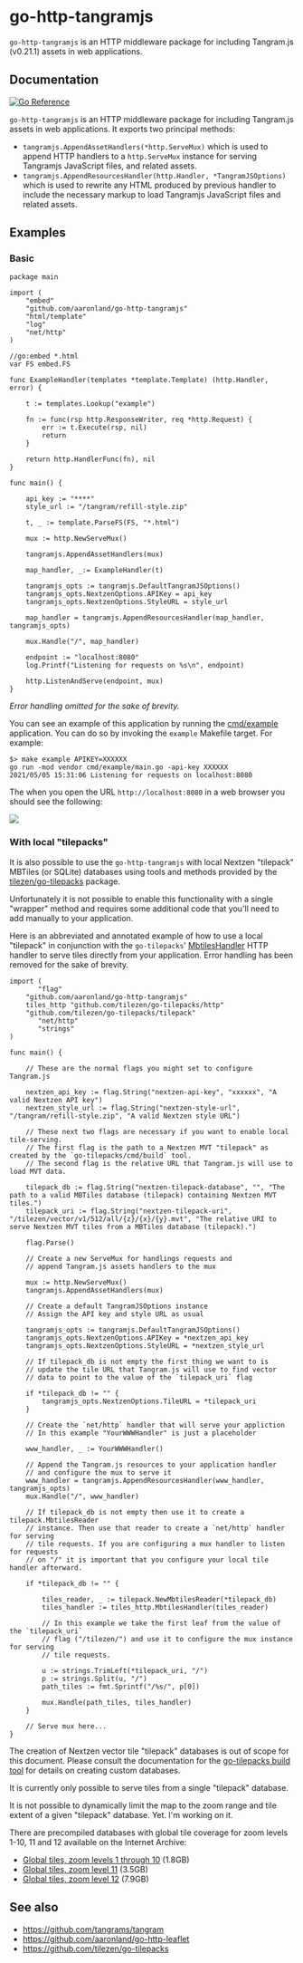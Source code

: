 # go-http-tangramjs

`go-http-tangramjs` is an HTTP middleware package for including Tangram.js (v0.21.1) assets in web applications.

## Documentation

[![Go Reference](https://pkg.go.dev/badge/github.com/sfomuseum/go-http-tangramjs.svg)](https://pkg.go.dev/github.com/sfomuseum/go-http-tangramjs)

`go-http-tangramjs` is an HTTP middleware package for including Tangram.js assets in web applications. It exports two principal methods: 

* `tangramjs.AppendAssetHandlers(*http.ServeMux)` which is used to append HTTP handlers to a `http.ServeMux` instance for serving Tangramjs JavaScript files, and related assets.
* `tangramjs.AppendResourcesHandler(http.Handler, *TangramJSOptions)` which is used to rewrite any HTML produced by previous handler to include the necessary markup to load Tangramjs JavaScript files and related assets.

## Examples

### Basic

```
package main

import (
	"embed"
	"github.com/aaronland/go-http-tangramjs"
	"html/template"
	"log"
	"net/http"
)

//go:embed *.html
var FS embed.FS

func ExampleHandler(templates *template.Template) (http.Handler, error) {

	t := templates.Lookup("example")

	fn := func(rsp http.ResponseWriter, req *http.Request) {
		err := t.Execute(rsp, nil)
		return
	}

	return http.HandlerFunc(fn), nil
}

func main() {

	api_key := "****"
	style_url := "/tangram/refill-style.zip"

	t, _ := template.ParseFS(FS, "*.html")

	mux := http.NewServeMux()

	tangramjs.AppendAssetHandlers(mux)
	
	map_handler, _:= ExampleHandler(t)

	tangramjs_opts := tangramjs.DefaultTangramJSOptions()
	tangramjs_opts.NextzenOptions.APIKey = api_key
	tangramjs_opts.NextzenOptions.StyleURL = style_url

	map_handler = tangramjs.AppendResourcesHandler(map_handler, tangramjs_opts)

	mux.Handle("/", map_handler)

	endpoint := "localhost:8080"
	log.Printf("Listening for requests on %s\n", endpoint)

	http.ListenAndServe(endpoint, mux)
}
```

_Error handling omitted for the sake of brevity._

You can see an example of this application by running the [cmd/example](cmd/example/main.go) application. You can do so by invoking the `example` Makefile target. For example:

```
$> make example APIKEY=XXXXXX
go run -mod vendor cmd/example/main.go -api-key XXXXXX
2021/05/05 15:31:06 Listening for requests on localhost:8080
```

The when you open the URL `http://localhost:8080` in a web browser you should see the following:

![](docs/images/go-http-tangramjs-example.png)

### With local "tilepacks"

It is also possible to use the `go-http-tangramjs` with local Nextzen "tilepack" MBTiles (or SQLite) databases using tools and methods provided by the [tilezen/go-tilepacks](https://github.com/tilezen/go-tilepacks) package.

Unfortunately it is not possible to enable this functionality with a single "wrapper" method and requires some additional code that you'll need to add manually to your application.

Here is an abbreviated and annotated example of how to use a local "tilepack" in conjunction with the `go-tilepacks`' [MbtilesHandler](https://github.com/tilezen/go-tilepacks/blob/master/http/mbtiles.go) HTTP handler to serve tiles directly from your application. Error handling has been removed for the sake of brevity.

```
import (
       "flag"
	"github.com/aaronland/go-http-tangramjs"
	tiles_http "github.com/tilezen/go-tilepacks/http"
	"github.com/tilezen/go-tilepacks/tilepack"
       "net/http"
       "strings"
)

func main() {

	// These are the normal flags you might set to configure Tangram.js
	
	nextzen_api_key := flag.String("nextzen-api-key", "xxxxxx", "A valid Nextzen API key")
	nextzen_style_url := flag.String("nextzen-style-url", "/tangram/refill-style.zip", "A valid Nextzen style URL")

	// These next two flags are necessary if you want to enable local tile-serving.
	// The first flag is the path to a Nextzen MVT "tilepack" as created by the `go-tilepacks/cmd/build` tool.
	// The second flag is the relative URL that Tangram.js will use to load MVT data.
	
	tilepack_db := flag.String("nextzen-tilepack-database", "", "The path to a valid MBTiles database (tilepack) containing Nextzen MVT tiles.")
	tilepack_uri := flag.String("nextzen-tilepack-uri", "/tilezen/vector/v1/512/all/{z}/{x}/{y}.mvt", "The relative URI to serve Nextzen MVT tiles from a MBTiles database (tilepack).")

	flag.Parse()

	// Create a new ServeMux for handlings requests and 
	// append Tangram.js assets handlers to the mux
	
	mux := http.NewServeMux()	
	tangramjs.AppendAssetHandlers(mux)

	// Create a default TangramJSOptions instance
	// Assign the API key and style URL as usual
	
	tangramjs_opts := tangramjs.DefaultTangramJSOptions()
	tangramjs_opts.NextzenOptions.APIKey = *nextzen_api_key
	tangramjs_opts.NextzenOptions.StyleURL = *nextzen_style_url

	// If tilepack_db is not empty the first thing we want to is
	// update the tile URL that Tangram.js will use to find vector
	// data to point to the value of the `tilepack_uri` flag
	
	if *tilepack_db != "" {
		tangramjs_opts.NextzenOptions.TileURL = *tilepack_uri
	}

	// Create the `net/http` handler that will serve your appliction
	// In this example "YourWWWHandler" is just a placeholder
	
	www_handler, _ := YourWWWHandler()

	// Append the Tangram.js resources to your application handler
	// and configure the mux to serve it
	www_handler = tangramjs.AppendResourcesHandler(www_handler, tangramjs_opts)
	mux.Handle("/", www_handler)

	// If tilepack_db is not empty then use it to create a tilepack.MbtilesReader
	// instance. Then use that reader to create a `net/http` handler for serving
	// tile requests. If you are configuring a mux handler to listen for requests
	// on "/" it is important that you configure your local tile handler afterward.
	
	if *tilepack_db != "" {

		tiles_reader, _ := tilepack.NewMbtilesReader(*tilepack_db)
		tiles_handler := tiles_http.MbtilesHandler(tiles_reader)

		// In this example we take the first leaf from the value of the `tilepack_uri`
		// flag ("/tilezen/") and use it to configure the mux instance for serving
		// tile requests.
		
		u := strings.TrimLeft(*tilepack_uri, "/")
		p := strings.Split(u, "/")
		path_tiles := fmt.Sprintf("/%s/", p[0])

		mux.Handle(path_tiles, tiles_handler)
	}

	// Serve mux here...
}
```

The creation of Nextzen vector tile "tilepack" databases is out of scope for this document. Please consult the documentation for the [go-tilepacks build tool](https://github.com/tilezen/go-tilepacks#build) for details on creating custom databases.

It is currently only possible to serve tiles from a single "tilepack" database.

It is not possible to dynamically limit the map to the zoom range and tile extent of a given "tilepack" database. Yet. I'm working on it.

There are precompiled databases with global tile coverage for zoom levels 1-10, 11 and 12 available on the Internet Archive:

* [Global tiles, zoom levels 1 through 10](https://archive.org/details/nextzen-world-2019-1-10) (1.8GB)
* [Global tiles, zoom level 11](https://archive.org/details/nextzen-world-2019-1-10) (3.5GB)
* [Global tiles, zoom level 12](https://archive.org/details/nextzen-world-2019-1-10) (7.9GB)

## See also

* https://github.com/tangrams/tangram
* https://github.com/aaronland/go-http-leaflet
* https://github.com/tilezen/go-tilepacks